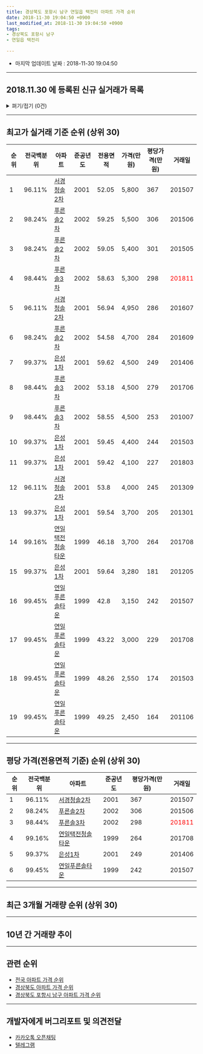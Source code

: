 ```yaml
---
title: 경상북도 포항시 남구 연일읍 택전리 아파트 가격 순위
date: 2018-11-30 19:04:50 +0900
last_modified_at: 2018-11-30 19:04:50 +0900
tags:
- 경상북도 포항시 남구
- 연일읍 택전리

---
```


* 마지막 업데이트 날짜 : 2018-11-30 19:04:50

---

## 2018.11.30 에 등록된 신규 실거래가 목록

<details>
<summary>펴기/접기 (0건)</summary>
<div markdown="1">

|아파트|전국백분위|준공년도|전용면적|가격(만원)|평당가격(만원)|거래일|
|---|---|---|---|---|---|---|
|없음|||||||


</div>
</details>

---

## 최고가 실거래 기준 순위 (상위 30)


|순위|전국백분위|아파트|준공년도|전용면적|가격(만원)|평당가격(만원)|거래일|
|---|---|---|---|---|---|---|---|
|1|96.11%|[서경청솔2차](https://search.naver.com/search.naver?query=%EA%B2%BD%EC%83%81%EB%B6%81%EB%8F%84+%ED%8F%AC%ED%95%AD%EC%8B%9C+%EB%82%A8%EA%B5%AC+%EC%97%B0%EC%9D%BC%EC%9D%8D+%ED%83%9D%EC%A0%84%EB%A6%AC+%EC%84%9C%EA%B2%BD%EC%B2%AD%EC%86%942%EC%B0%A8)|2001|52.05|5,800|367|201507|
|2|98.24%|[푸른솔2차](https://search.naver.com/search.naver?query=%EA%B2%BD%EC%83%81%EB%B6%81%EB%8F%84+%ED%8F%AC%ED%95%AD%EC%8B%9C+%EB%82%A8%EA%B5%AC+%EC%97%B0%EC%9D%BC%EC%9D%8D+%ED%83%9D%EC%A0%84%EB%A6%AC+%ED%91%B8%EB%A5%B8%EC%86%942%EC%B0%A8)|2002|59.25|5,500|306|201506|
|3|98.24%|[푸른솔2차](https://search.naver.com/search.naver?query=%EA%B2%BD%EC%83%81%EB%B6%81%EB%8F%84+%ED%8F%AC%ED%95%AD%EC%8B%9C+%EB%82%A8%EA%B5%AC+%EC%97%B0%EC%9D%BC%EC%9D%8D+%ED%83%9D%EC%A0%84%EB%A6%AC+%ED%91%B8%EB%A5%B8%EC%86%942%EC%B0%A8)|2002|59.05|5,400|301|201505|
|4|98.44%|[푸른솔3차](https://search.naver.com/search.naver?query=%EA%B2%BD%EC%83%81%EB%B6%81%EB%8F%84+%ED%8F%AC%ED%95%AD%EC%8B%9C+%EB%82%A8%EA%B5%AC+%EC%97%B0%EC%9D%BC%EC%9D%8D+%ED%83%9D%EC%A0%84%EB%A6%AC+%ED%91%B8%EB%A5%B8%EC%86%943%EC%B0%A8)|2002|58.63|5,300|298|<span style="color:red">201811</span>|
|5|96.11%|[서경청솔2차](https://search.naver.com/search.naver?query=%EA%B2%BD%EC%83%81%EB%B6%81%EB%8F%84+%ED%8F%AC%ED%95%AD%EC%8B%9C+%EB%82%A8%EA%B5%AC+%EC%97%B0%EC%9D%BC%EC%9D%8D+%ED%83%9D%EC%A0%84%EB%A6%AC+%EC%84%9C%EA%B2%BD%EC%B2%AD%EC%86%942%EC%B0%A8)|2001|56.94|4,950|286|201607|
|6|98.24%|[푸른솔2차](https://search.naver.com/search.naver?query=%EA%B2%BD%EC%83%81%EB%B6%81%EB%8F%84+%ED%8F%AC%ED%95%AD%EC%8B%9C+%EB%82%A8%EA%B5%AC+%EC%97%B0%EC%9D%BC%EC%9D%8D+%ED%83%9D%EC%A0%84%EB%A6%AC+%ED%91%B8%EB%A5%B8%EC%86%942%EC%B0%A8)|2002|54.58|4,700|284|201609|
|7|99.37%|[은성1차](https://search.naver.com/search.naver?query=%EA%B2%BD%EC%83%81%EB%B6%81%EB%8F%84+%ED%8F%AC%ED%95%AD%EC%8B%9C+%EB%82%A8%EA%B5%AC+%EC%97%B0%EC%9D%BC%EC%9D%8D+%ED%83%9D%EC%A0%84%EB%A6%AC+%EC%9D%80%EC%84%B11%EC%B0%A8)|2001|59.62|4,500|249|201406|
|8|98.44%|[푸른솔3차](https://search.naver.com/search.naver?query=%EA%B2%BD%EC%83%81%EB%B6%81%EB%8F%84+%ED%8F%AC%ED%95%AD%EC%8B%9C+%EB%82%A8%EA%B5%AC+%EC%97%B0%EC%9D%BC%EC%9D%8D+%ED%83%9D%EC%A0%84%EB%A6%AC+%ED%91%B8%EB%A5%B8%EC%86%943%EC%B0%A8)|2002|53.18|4,500|279|201706|
|9|98.44%|[푸른솔3차](https://search.naver.com/search.naver?query=%EA%B2%BD%EC%83%81%EB%B6%81%EB%8F%84+%ED%8F%AC%ED%95%AD%EC%8B%9C+%EB%82%A8%EA%B5%AC+%EC%97%B0%EC%9D%BC%EC%9D%8D+%ED%83%9D%EC%A0%84%EB%A6%AC+%ED%91%B8%EB%A5%B8%EC%86%943%EC%B0%A8)|2002|58.55|4,500|253|201007|
|10|99.37%|[은성1차](https://search.naver.com/search.naver?query=%EA%B2%BD%EC%83%81%EB%B6%81%EB%8F%84+%ED%8F%AC%ED%95%AD%EC%8B%9C+%EB%82%A8%EA%B5%AC+%EC%97%B0%EC%9D%BC%EC%9D%8D+%ED%83%9D%EC%A0%84%EB%A6%AC+%EC%9D%80%EC%84%B11%EC%B0%A8)|2001|59.45|4,400|244|201503|
|11|99.37%|[은성1차](https://search.naver.com/search.naver?query=%EA%B2%BD%EC%83%81%EB%B6%81%EB%8F%84+%ED%8F%AC%ED%95%AD%EC%8B%9C+%EB%82%A8%EA%B5%AC+%EC%97%B0%EC%9D%BC%EC%9D%8D+%ED%83%9D%EC%A0%84%EB%A6%AC+%EC%9D%80%EC%84%B11%EC%B0%A8)|2001|59.42|4,100|227|201803|
|12|96.11%|[서경청솔2차](https://search.naver.com/search.naver?query=%EA%B2%BD%EC%83%81%EB%B6%81%EB%8F%84+%ED%8F%AC%ED%95%AD%EC%8B%9C+%EB%82%A8%EA%B5%AC+%EC%97%B0%EC%9D%BC%EC%9D%8D+%ED%83%9D%EC%A0%84%EB%A6%AC+%EC%84%9C%EA%B2%BD%EC%B2%AD%EC%86%942%EC%B0%A8)|2001|53.8|4,000|245|201309|
|13|99.37%|[은성1차](https://search.naver.com/search.naver?query=%EA%B2%BD%EC%83%81%EB%B6%81%EB%8F%84+%ED%8F%AC%ED%95%AD%EC%8B%9C+%EB%82%A8%EA%B5%AC+%EC%97%B0%EC%9D%BC%EC%9D%8D+%ED%83%9D%EC%A0%84%EB%A6%AC+%EC%9D%80%EC%84%B11%EC%B0%A8)|2001|59.54|3,700|205|201301|
|14|99.16%|[연일택전청솔타운](https://search.naver.com/search.naver?query=%EA%B2%BD%EC%83%81%EB%B6%81%EB%8F%84+%ED%8F%AC%ED%95%AD%EC%8B%9C+%EB%82%A8%EA%B5%AC+%EC%97%B0%EC%9D%BC%EC%9D%8D+%ED%83%9D%EC%A0%84%EB%A6%AC+%EC%97%B0%EC%9D%BC%ED%83%9D%EC%A0%84%EC%B2%AD%EC%86%94%ED%83%80%EC%9A%B4)|1999|46.18|3,700|264|201708|
|15|99.37%|[은성1차](https://search.naver.com/search.naver?query=%EA%B2%BD%EC%83%81%EB%B6%81%EB%8F%84+%ED%8F%AC%ED%95%AD%EC%8B%9C+%EB%82%A8%EA%B5%AC+%EC%97%B0%EC%9D%BC%EC%9D%8D+%ED%83%9D%EC%A0%84%EB%A6%AC+%EC%9D%80%EC%84%B11%EC%B0%A8)|2001|59.64|3,280|181|201205|
|16|99.45%|[연일푸른솔타운](https://search.naver.com/search.naver?query=%EA%B2%BD%EC%83%81%EB%B6%81%EB%8F%84+%ED%8F%AC%ED%95%AD%EC%8B%9C+%EB%82%A8%EA%B5%AC+%EC%97%B0%EC%9D%BC%EC%9D%8D+%ED%83%9D%EC%A0%84%EB%A6%AC+%EC%97%B0%EC%9D%BC%ED%91%B8%EB%A5%B8%EC%86%94%ED%83%80%EC%9A%B4)|1999|42.8|3,150|242|201507|
|17|99.45%|[연일푸른솔타운](https://search.naver.com/search.naver?query=%EA%B2%BD%EC%83%81%EB%B6%81%EB%8F%84+%ED%8F%AC%ED%95%AD%EC%8B%9C+%EB%82%A8%EA%B5%AC+%EC%97%B0%EC%9D%BC%EC%9D%8D+%ED%83%9D%EC%A0%84%EB%A6%AC+%EC%97%B0%EC%9D%BC%ED%91%B8%EB%A5%B8%EC%86%94%ED%83%80%EC%9A%B4)|1999|43.22|3,000|229|201708|
|18|99.45%|[연일푸른솔타운](https://search.naver.com/search.naver?query=%EA%B2%BD%EC%83%81%EB%B6%81%EB%8F%84+%ED%8F%AC%ED%95%AD%EC%8B%9C+%EB%82%A8%EA%B5%AC+%EC%97%B0%EC%9D%BC%EC%9D%8D+%ED%83%9D%EC%A0%84%EB%A6%AC+%EC%97%B0%EC%9D%BC%ED%91%B8%EB%A5%B8%EC%86%94%ED%83%80%EC%9A%B4)|1999|48.26|2,550|174|201503|
|19|99.45%|[연일푸른솔타운](https://search.naver.com/search.naver?query=%EA%B2%BD%EC%83%81%EB%B6%81%EB%8F%84+%ED%8F%AC%ED%95%AD%EC%8B%9C+%EB%82%A8%EA%B5%AC+%EC%97%B0%EC%9D%BC%EC%9D%8D+%ED%83%9D%EC%A0%84%EB%A6%AC+%EC%97%B0%EC%9D%BC%ED%91%B8%EB%A5%B8%EC%86%94%ED%83%80%EC%9A%B4)|1999|49.25|2,450|164|201106|


---

## 평당 가격(전용면적 기준) 순위 (상위 30)


|순위|전국백분위|아파트|준공년도|평당가격(만원)|거래일|
|---|---|---|---|---|---|
|1|96.11%|[서경청솔2차](https://search.naver.com/search.naver?query=%EA%B2%BD%EC%83%81%EB%B6%81%EB%8F%84+%ED%8F%AC%ED%95%AD%EC%8B%9C+%EB%82%A8%EA%B5%AC+%EC%97%B0%EC%9D%BC%EC%9D%8D+%ED%83%9D%EC%A0%84%EB%A6%AC+%EC%84%9C%EA%B2%BD%EC%B2%AD%EC%86%942%EC%B0%A8)|2001|367|201507|
|2|98.24%|[푸른솔2차](https://search.naver.com/search.naver?query=%EA%B2%BD%EC%83%81%EB%B6%81%EB%8F%84+%ED%8F%AC%ED%95%AD%EC%8B%9C+%EB%82%A8%EA%B5%AC+%EC%97%B0%EC%9D%BC%EC%9D%8D+%ED%83%9D%EC%A0%84%EB%A6%AC+%ED%91%B8%EB%A5%B8%EC%86%942%EC%B0%A8)|2002|306|201506|
|3|98.44%|[푸른솔3차](https://search.naver.com/search.naver?query=%EA%B2%BD%EC%83%81%EB%B6%81%EB%8F%84+%ED%8F%AC%ED%95%AD%EC%8B%9C+%EB%82%A8%EA%B5%AC+%EC%97%B0%EC%9D%BC%EC%9D%8D+%ED%83%9D%EC%A0%84%EB%A6%AC+%ED%91%B8%EB%A5%B8%EC%86%943%EC%B0%A8)|2002|298|<span style="color:red">201811</span>|
|4|99.16%|[연일택전청솔타운](https://search.naver.com/search.naver?query=%EA%B2%BD%EC%83%81%EB%B6%81%EB%8F%84+%ED%8F%AC%ED%95%AD%EC%8B%9C+%EB%82%A8%EA%B5%AC+%EC%97%B0%EC%9D%BC%EC%9D%8D+%ED%83%9D%EC%A0%84%EB%A6%AC+%EC%97%B0%EC%9D%BC%ED%83%9D%EC%A0%84%EC%B2%AD%EC%86%94%ED%83%80%EC%9A%B4)|1999|264|201708|
|5|99.37%|[은성1차](https://search.naver.com/search.naver?query=%EA%B2%BD%EC%83%81%EB%B6%81%EB%8F%84+%ED%8F%AC%ED%95%AD%EC%8B%9C+%EB%82%A8%EA%B5%AC+%EC%97%B0%EC%9D%BC%EC%9D%8D+%ED%83%9D%EC%A0%84%EB%A6%AC+%EC%9D%80%EC%84%B11%EC%B0%A8)|2001|249|201406|
|6|99.45%|[연일푸른솔타운](https://search.naver.com/search.naver?query=%EA%B2%BD%EC%83%81%EB%B6%81%EB%8F%84+%ED%8F%AC%ED%95%AD%EC%8B%9C+%EB%82%A8%EA%B5%AC+%EC%97%B0%EC%9D%BC%EC%9D%8D+%ED%83%9D%EC%A0%84%EB%A6%AC+%EC%97%B0%EC%9D%BC%ED%91%B8%EB%A5%B8%EC%86%94%ED%83%80%EC%9A%B4)|1999|242|201507|


---

## 최근 3개월 거래량 순위 (상위 30)


<div style="width:100%;">
    <canvas id="deal_count_ranking" height="250"></canvas>
</div>


<script>
new Chart(document.getElementById("deal_count_ranking"), {
    type: 'horizontalBar',
    data: {
        labels: ['푸른솔3차', '연일택전청솔타운'],
        datasets: [{
            label: '실거래 수',
            data: [2, 1],
            borderColor: "rgba(255, 0, 128, 1)",
            backgroundColor: "rgba(255, 0, 128, 0.5)",
            fill: false,
        }]
    },
    options: {
        responsive: true,
        title: {
            display: true,
            text: '최근 3개월 거래량 순위'
        },
        tooltips: {
            mode: 'index',
            intersect: false,
            callbacks: {
                title: function(tooltipItems, data) {
                    return "실거래 수:";
                },
                label: function(tooltipItem, data) {
                    return data.labels[tooltipItem.index] + ": " + tooltipItem.xLabel;
                }
            }
        },
        hover: {
            mode: 'nearest',
            intersect: true
        },
        scales: {
            xAxes: [{
                display: true,
                scaleLabel: {
                    display: true,
                    labelString: '실거래 수'
                },
                ticks: {
                    suggestedMin: 0,
                }
            }],
            yAxes: [{
                display: true,
                ticks: {
                    autoSkip: false,
                    callback: function(value, index, values) {
                        if (value.length > 15)
                            return value.substr(0, 13) + "...";
                        else
                            return value;
                    }
                },
                scaleLabel: {
                    display: false,
                }
            }]
        }
    }
});

</script>


---

## 10년 간 거래량 추이


<div style="width:100%;">
    <canvas id="deal_progress" height="250"></canvas>
</div>

<script>
new Chart(document.getElementById("deal_progress"), {
    type: 'line',
    data: {
        labels: ['200811','200812','200901','200902','200903','200904','200905','200906','200907','200908','200909','200910','200911','200912','201001','201002','201003','201004','201005','201006','201007','201008','201009','201010','201011','201012','201101','201102','201103','201104','201105','201106','201107','201108','201109','201110','201111','201112','201201','201202','201203','201204','201205','201206','201207','201208','201209','201210','201211','201212','201301','201302','201303','201304','201305','201306','201307','201308','201309','201310','201311','201312','201401','201402','201403','201404','201405','201406','201407','201408','201409','201410','201411','201412','201501','201502','201503','201504','201505','201506','201507','201508','201509','201510','201511','201512','201601','201602','201603','201604','201605','201606','201607','201608','201609','201610','201611','201612','201701','201702','201703','201704','201705','201706','201707','201708','201709','201710','201711','201712','201801','201802','201803','201804','201805','201806','201807','201808','201809','201810','201811'],
        datasets: [{
            label: '실거래 수',
            pointRadius: 1,
            data: [1, 1, 1, 1, 2, 0, 0, 2, 4, 12, 1, 1, 2, 1, 3, 1, 1, 2, 2, 1, 4, 0, 2, 1, 1, 2, 2, 0, 5, 0, 3, 3, 1, 1, 2, 1, 1, 1, 0, 2, 5, 2, 3, 1, 1, 1, 1, 2, 3, 2, 3, 3, 1, 2, 4, 1, 2, 2, 5, 1, 0, 1, 4, 4, 6, 0, 3, 2, 4, 2, 6, 2, 1, 0, 4, 2, 5, 1, 1, 1, 2, 1, 0, 2, 3, 1, 0, 0, 1, 2, 4, 0, 2, 2, 1, 1, 0, 1, 1, 0, 3, 0, 1, 4, 0, 3, 1, 0, 1, 0, 0, 1, 1, 2, 2, 0, 0, 0, 0, 0, 3],
            borderColor: "rgba(255, 201, 14, 1)",
            backgroundColor: "rgba(255, 201, 14, 0.5)",
            fill: true,
        }]
    },
    options: {
        responsive: true,
        title: {
            display: true,
            text: '10년간 거래량 추이'
        },
        tooltips: {
            mode: 'index',
            intersect: false,
        },
        hover: {
            mode: 'nearest',
            intersect: true
        },
        scales: {
            xAxes: [{
                display: true,
                scaleLabel: {
                    display: true,
                    labelString: '년/월'
                }
            }],
            yAxes: [{
                display: true,
                ticks: {
                    suggestedMin: 0,
                },
                scaleLabel: {
                    display: true,
                    labelString: '실거래 수'
                }
            }]
        }
    }
});

</script>


---

## 관련 순위

- [전국 아파트 가격 순위](https://inasie.github.io/apt-ranking/전국)
- [경상북도 아파트 가격 순위](https://inasie.github.io/apt-ranking/경상북도)
- [경상북도 포항시 남구 아파트 가격 순위](https://inasie.github.io/apt-ranking/경상북도-포항시-남구)


---

## 개발자에게 버그리포트 및 의견전달

- [카카오톡 오픈채팅](https://open.kakao.com/o/gLJUAP4)
- [텔레그램](https://t.me/inasie)

